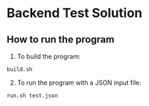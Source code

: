 # Backend Test Solution

## How to run the program

1. To build the program:

```
build.sh
```

2. To run the program with a JSON input file:

```
run.sh test.json
```

